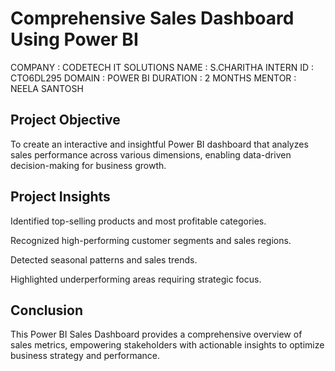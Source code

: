 
# Comprehensive Sales Dashboard Using Power BI

COMPANY : CODETECH IT SOLUTIONS 
NAME : S.CHARITHA
INTERN ID : CTO6DL295
DOMAIN : POWER BI 
DURATION : 2 MONTHS
MENTOR : NEELA SANTOSH


## Project Objective

To create an interactive and insightful Power BI dashboard that analyzes sales performance across various dimensions, enabling data-driven decision-making for business growth.


## Project Insights
Identified top-selling products and most profitable categories.

Recognized high-performing customer segments and sales regions.

Detected seasonal patterns and sales trends.

Highlighted underperforming areas requiring strategic focus.


## Conclusion
This Power BI Sales Dashboard provides a comprehensive overview of sales metrics, empowering stakeholders with actionable insights to optimize business strategy and performance.
